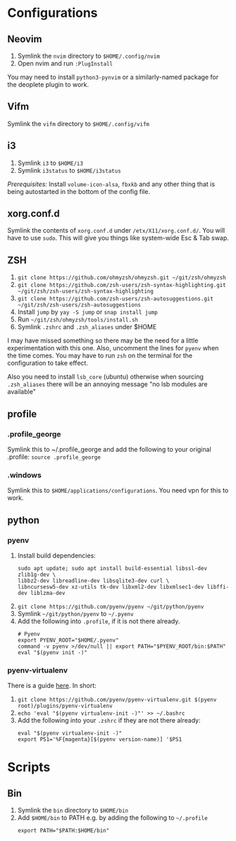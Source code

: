 # Configurations

## Neovim

1. Symlink the `nvim` directory to `$HOME/.config/nvim`
2. Open nvim and run `:PlugInstall`

You may need to install `python3-pynvim` or a similarly-named package for the deoplete plugin to work.

## Vifm

Symlink the `vifm` directory to `$HOME/.config/vifm`

## i3

1. Symlink `i3` to `$HOME/i3`
2. Symlink `i3status` to `$HOME/i3status`

*Prerequisites:* Install `volume-icon-alsa`, `fbxkb` and any other thing that is being autostarted in the bottom of the config file.

## xorg.conf.d

Symlink the contents of `xorg.conf.d` under `/etx/X11/xorg.conf.d/`. You will have to use `sudo`.
This will give you things like system-wide Esc & Tab swap.

## ZSH

1. `git clone https://github.com/ohmyzsh/ohmyzsh.git ~/git/zsh/ohmyzsh`
2. `git clone https://github.com/zsh-users/zsh-syntax-highlighting.git ~/git/zsh/zsh-users/zsh-syntax-highlighting`
3. `git clone https://github.com/zsh-users/zsh-autosuggestions.git ~/git/zsh/zsh-users/zsh-autosuggestions`
4. Install `jump` by `yay -S jump` or `snap install jump`
5. Run `~/git/zsh/ohmyzsh/tools/install.sh`
6. Symlink `.zshrc` and `.zsh_aliases` under $HOME

I may have missed something so there may be the need for a little experimentation with this one. Also, uncomment the lines for `pyenv` when the time comes. You may have to run `zsh` on the terminal for the configuration to take effect.

Also you need to install `lsb_core` (ubuntu) otherwise when sourcing `.zsh_aliases` there will be an annoying message "no lsb modules are available"

## profile

### .profile_george

Symlink this to ~/.profile_george and add the following to your original .profile: `source .profile_george`

### .windows

Symlink this to `$HOME/applications/configurations`. You need vpn for this to work.

## python

### pyenv

1. Install build dependencies:
   ```
   sudo apt update; sudo apt install build-essential libssl-dev zlib1g-dev \
   libbz2-dev libreadline-dev libsqlite3-dev curl \
   libncursesw5-dev xz-utils tk-dev libxml2-dev libxmlsec1-dev libffi-dev liblzma-dev
   ```
2. `git clone https://github.com/pyenv/pyenv ~/git/python/pyenv`
3. Symlink `~/git/python/pyenv` to `~/.pyenv`
4. Add the following into `.profile`, if it is not there already.
   ```
   # Pyenv
   export PYENV_ROOT="$HOME/.pyenv"
   command -v pyenv >/dev/null || export PATH="$PYENV_ROOT/bin:$PATH"
   eval "$(pyenv init -)"
   ```

### pyenv-virtualenv

There is a guide [here](https://github.com/pyenv/pyenv-virtualenv). In short:

1. `git clone https://github.com/pyenv/pyenv-virtualenv.git $(pyenv root)/plugins/pyenv-virtualenv`
2. `echo 'eval "$(pyenv virtualenv-init -)"' >> ~/.bashrc`
3. Add the following into your `.zshrc` if they are not there already:
   ```
   eval "$(pyenv virtualenv-init -)"
   export PS1='%F{magenta}[$(pyenv version-name)] '$PS1
   ```

# Scripts

## Bin

1. Symlink the `bin` directory to `$HOME/bin`
2. Add `$HOME/bin` to PATH e.g. by adding the following to `~/.profile`
   ```
   export PATH="$PATH:$HOME/bin"
   ```
